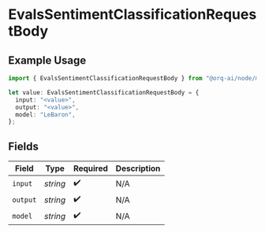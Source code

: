 # EvalsSentimentClassificationRequestBody

## Example Usage

```typescript
import { EvalsSentimentClassificationRequestBody } from "@orq-ai/node/models/operations";

let value: EvalsSentimentClassificationRequestBody = {
  input: "<value>",
  output: "<value>",
  model: "LeBaron",
};
```

## Fields

| Field              | Type               | Required           | Description        |
| ------------------ | ------------------ | ------------------ | ------------------ |
| `input`            | *string*           | :heavy_check_mark: | N/A                |
| `output`           | *string*           | :heavy_check_mark: | N/A                |
| `model`            | *string*           | :heavy_check_mark: | N/A                |